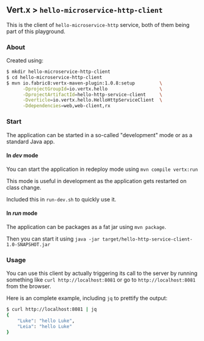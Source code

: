 ## Vert.x > `hello-microservice-http-client`

This is the client of `hello-microservice-http` service, both of them being part of this playground.

### About

Created using:
```bash
$ mkdir hello-microservice-http-client
$ cd hello-microservice-http-client
$ mvn io.fabric8:vertx-maven-plugin:1.0.8:setup         \
      -DprojectGroupId=io.vertx.hello                   \
      -DprojectArtifactId=hello-http-service-client     \
      -Dverticle=io.vertx.hello.HelloHttpServiceClient  \
      -Ddependencies=web,web-client,rx
```

### Start

The application can be started in a so-called "development" mode or as a standard Java app.

#### In _dev_ mode

You can start the application in redeploy mode using `mvn compile vertx:run`

This mode is useful in development as the application gets restarted on class change.

Included this in `run-dev.sh` to quickly use it.

#### In _run_ mode

The application can be packages as a fat jar using `mvn package`.

Then you can start it using `java -jar target/hello-http-service-client-1.0-SNAPSHOT.jar`

### Usage

You can use this client by actually triggering its call to the server by running something like `curl http://localhost:8081` or go to `http://localhost:8081` from the browser.

Here is an complete example, including `jq` to prettify the output:
```bash
$ curl http://localhost:8081 | jq
{
    "Luke": "hello Luke",
    "Leia": "hello Luke"
}
```

